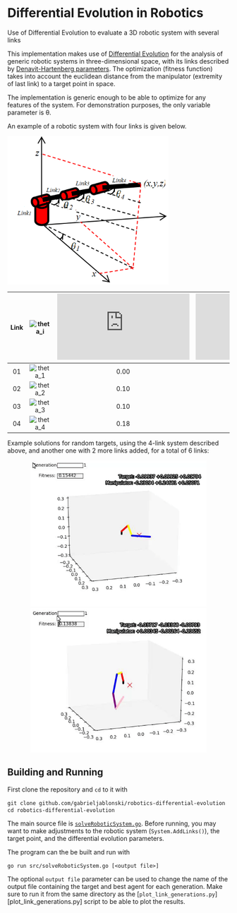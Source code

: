 # Differential Evolution in Robotics
 Use of Differential Evolution to evaluate a 3D robotic system with several links

This implementation makes use of [Differential Evolution][DE] for the analysis of generic robotic systems in three-dimensional space, with its links described by [Denavit-Hartenberg parameters][DH]. The optimization (fitness function) takes into account the euclidean distance from the manipulator (extremity of last link) to a target point in space.

The implementation is generic enough to be able to optimize for any features of the system. For demonstration purposes, the only variable parameter is θ.

An example of a robotic system with four links is given below.

![robotic system with four links](resources/robotic_system.png)

<center>
 
| Link | ![theta_i] | ![r_i] | ![d_i] | ![alpha_i] | ![theta_min] | ![theta_max] |
|:----:|:----------:|:----:|:----:|:------:|:-----:|:-----:|
|  01  | ![theta_1] | 0.00 | 0.03 |  +90°  |   0°  | +180° |
|  02  | ![theta_2] | 0.10 | 0.00 |  +90°  |   0°  | +180° |
|  03  | ![theta_3] | 0.10 | 0.00 |  +90°  | -180° |   0°  |
|  04  | ![theta_4] | 0.18 | 0.00 |  +90°  |  -90° |  +90° |

</center>

Example solutions for random targets, using the 4-link system described above, and another one with 2 more links added, for a total of 6 links:

<p align="center">
  <img width=400 src="resources/four_links.gif">
  <img width=400 src="resources/six_links.gif">
</p>

## Building and Running

First clone the repository and `cd` to it with

``` 
git clone github.com/gabrieljablonski/robotics-differential-evolution 
cd robotics-differential-evolution
```

The main source file is [`solveRoboticSystem.go`](src/solveRoboticSystem.go). Before running, you may want to make adjustments to the robotic system (`System.AddLinks()`), the target point, and the differential evolution parameters.

The program can the be built and run with

```
go run src/solveRoboticSystem.go [<output file>]
```

The optional `output file` parameter can be used to change the name of the output file containing the target and best agent for each generation. Make sure to run it from the same directory as the [`plot_link_generations.py`][plot_link_generations.py] script to be able to plot the results.


[DE]: https://en.wikipedia.org/wiki/Differential_evolution
[DH]: https://en.wikipedia.org/wiki/Denavit%E2%80%93Hartenberg_parameters

[theta_i]: http://latex.codecogs.com/gif.latex?\theta_i
[theta_1]: http://latex.codecogs.com/gif.latex?\theta_1
[theta_2]: http://latex.codecogs.com/gif.latex?\theta_2
[theta_3]: http://latex.codecogs.com/gif.latex?\theta_3
[theta_4]: http://latex.codecogs.com/gif.latex?\theta_4

[r_i]: http://latex.codecogs.com/gif.latex?r_i
[d_i]: http://latex.codecogs.com/gif.latex?d_i
[alpha_i]: http://latex.codecogs.com/gif.latex?\alpha_i
[theta_min]: http://latex.codecogs.com/gif.latex?\theta_{min}
[theta_max]: http://latex.codecogs.com/gif.latex?\theta_{max}
